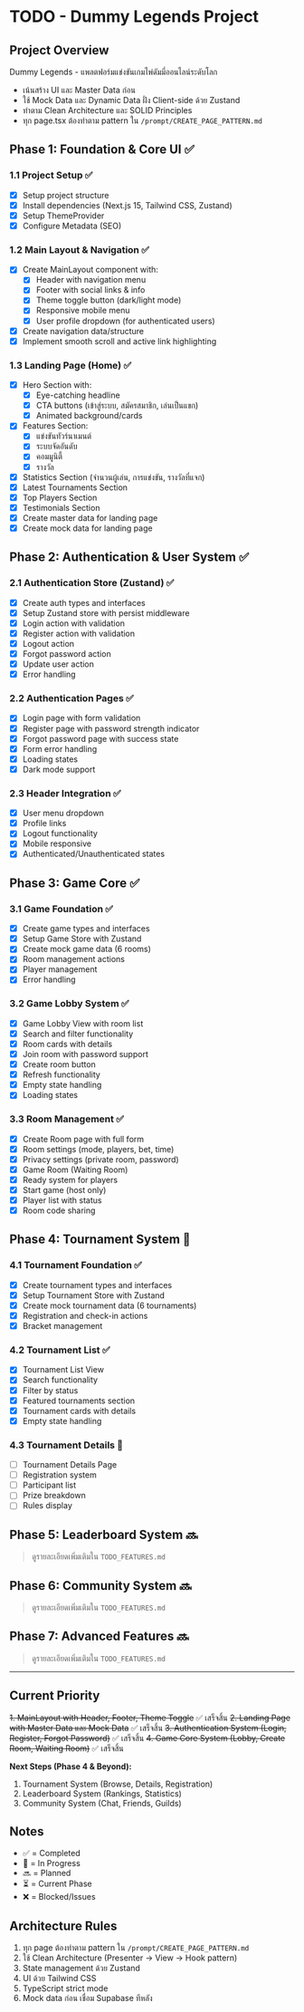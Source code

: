 # TODO - Dummy Legends Project

## Project Overview
Dummy Legends - แพลตฟอร์มแข่งขันเกมไพ่ดัมมี่ออนไลน์ระดับโลก
- เน้นสร้าง UI และ Master Data ก่อน
- ใช้ Mock Data และ Dynamic Data ฝั่ง Client-side ด้วย Zustand
- ทำตาม Clean Architecture และ SOLID Principles
- ทุก page.tsx ต้องทำตาม pattern ใน `/prompt/CREATE_PAGE_PATTERN.md`

## Phase 1: Foundation & Core UI ✅

### 1.1 Project Setup ✅
- [x] Setup project structure
- [x] Install dependencies (Next.js 15, Tailwind CSS, Zustand)
- [x] Setup ThemeProvider
- [x] Configure Metadata (SEO)

### 1.2 Main Layout & Navigation ✅
- [x] Create MainLayout component with:
  - [x] Header with navigation menu
  - [x] Footer with social links & info
  - [x] Theme toggle button (dark/light mode)
  - [x] Responsive mobile menu
  - [x] User profile dropdown (for authenticated users)
- [x] Create navigation data/structure
- [x] Implement smooth scroll and active link highlighting

### 1.3 Landing Page (Home) ✅
- [x] Hero Section with:
  - [x] Eye-catching headline
  - [x] CTA buttons (เข้าสู่ระบบ, สมัครสมาชิก, เล่นเป็นแขก)
  - [x] Animated background/cards
- [x] Features Section:
  - [x] แข่งขันทัวร์นาเมนต์
  - [x] ระบบจัดอันดับ
  - [x] คอมมูนิตี้
  - [x] รางวัล
- [x] Statistics Section (จำนวนผู้เล่น, การแข่งขัน, รางวัลที่แจก)
- [x] Latest Tournaments Section
- [x] Top Players Section
- [x] Testimonials Section
- [x] Create master data for landing page
- [x] Create mock data for landing page

## Phase 2: Authentication & User System ✅

### 2.1 Authentication Store (Zustand) ✅
- [x] Create auth types and interfaces
- [x] Setup Zustand store with persist middleware
- [x] Login action with validation
- [x] Register action with validation
- [x] Logout action
- [x] Forgot password action
- [x] Update user action
- [x] Error handling

### 2.2 Authentication Pages ✅
- [x] Login page with form validation
- [x] Register page with password strength indicator
- [x] Forgot password page with success state
- [x] Form error handling
- [x] Loading states
- [x] Dark mode support

### 2.3 Header Integration ✅
- [x] User menu dropdown
- [x] Profile links
- [x] Logout functionality
- [x] Mobile responsive
- [x] Authenticated/Unauthenticated states

## Phase 3: Game Core ✅

### 3.1 Game Foundation ✅
- [x] Create game types and interfaces
- [x] Setup Game Store with Zustand
- [x] Create mock game data (6 rooms)
- [x] Room management actions
- [x] Player management
- [x] Error handling

### 3.2 Game Lobby System ✅
- [x] Game Lobby View with room list
- [x] Search and filter functionality
- [x] Room cards with details
- [x] Join room with password support
- [x] Create room button
- [x] Refresh functionality
- [x] Empty state handling
- [x] Loading states

### 3.3 Room Management ✅
- [x] Create Room page with full form
- [x] Room settings (mode, players, bet, time)
- [x] Privacy settings (private room, password)
- [x] Game Room (Waiting Room)
- [x] Ready system for players
- [x] Start game (host only)
- [x] Player list with status
- [x] Room code sharing

## Phase 4: Tournament System 🔄

### 4.1 Tournament Foundation ✅
- [x] Create tournament types and interfaces
- [x] Setup Tournament Store with Zustand
- [x] Create mock tournament data (6 tournaments)
- [x] Registration and check-in actions
- [x] Bracket management

### 4.2 Tournament List ✅
- [x] Tournament List View
- [x] Search functionality
- [x] Filter by status
- [x] Featured tournaments section
- [x] Tournament cards with details
- [x] Empty state handling

### 4.3 Tournament Details 🔄
- [ ] Tournament Details Page
- [ ] Registration system
- [ ] Participant list
- [ ] Prize breakdown
- [ ] Rules display

## Phase 5: Leaderboard System 🔜
> ดูรายละเอียดเพิ่มเติมใน `TODO_FEATURES.md`

## Phase 6: Community System 🔜
> ดูรายละเอียดเพิ่มเติมใน `TODO_FEATURES.md`

## Phase 7: Advanced Features 🔜
> ดูรายละเอียดเพิ่มเติมใน `TODO_FEATURES.md`

---

## Current Priority
~~1. MainLayout with Header, Footer, Theme Toggle~~ ✅ เสร็จสิ้น
~~2. Landing Page with Master Data และ Mock Data~~ ✅ เสร็จสิ้น
~~3. Authentication System (Login, Register, Forgot Password)~~ ✅ เสร็จสิ้น
~~4. Game Core System (Lobby, Create Room, Waiting Room)~~ ✅ เสร็จสิ้น

**Next Steps (Phase 4 & Beyond):**
1. Tournament System (Browse, Details, Registration)
2. Leaderboard System (Rankings, Statistics)
3. Community System (Chat, Friends, Guilds)

## Notes
- ✅ = Completed
- 🔄 = In Progress
- 🔜 = Planned
- ⏳ = Current Phase
- ❌ = Blocked/Issues

## Architecture Rules
1. ทุก page ต้องทำตาม pattern ใน `/prompt/CREATE_PAGE_PATTERN.md`
2. ใช้ Clean Architecture (Presenter → View → Hook pattern)
3. State management ด้วย Zustand
4. UI ด้วย Tailwind CSS
5. TypeScript strict mode
6. Mock data ก่อน เชื่อม Supabase ทีหลัง
